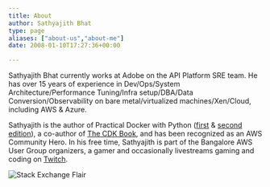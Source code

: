 ```yaml
---
title: About
author: Sathyajith Bhat
type: page
aliases: ["about-us","about-me"]
date: 2008-01-10T17:27:36+00:00

---
```

Sathyajith Bhat currently works at Adobe on the API Platform SRE team. He has over 15 years of experience in Dev/Ops/System Architecture/Performance Tuning/Infra setup/DBA/Data Conversion/Observability on bare metal/virtualized machines/Xen/Cloud, including AWS & Azure. 

Sathyajith is the author of Practical Docker with Python ([first](https://amzn.to/3B9pQaz) & [second edition](https://amzn.to/3B9pQaz)), a co-author of [The CDK Book](https://www.thecdkbook.com/), and has been recognized as an AWS Community Hero. In his free time, Sathyajith is part of the Bangalore AWS User Group organizers, a gamer and occasionally livestreams gaming and coding on [Twitch](https://www.twitch.tv/sathyabhat).

![Stack Exchange Flair](https://stackexchange.com/users/flair/33230.png)